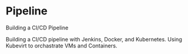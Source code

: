 # Pipeline
Building a CI/CD Pipeline

Building a CI/CD pipeline with Jenkins, Docker, and Kubernetes. Using Kubevirt to orchastrate VMs and Containers.
